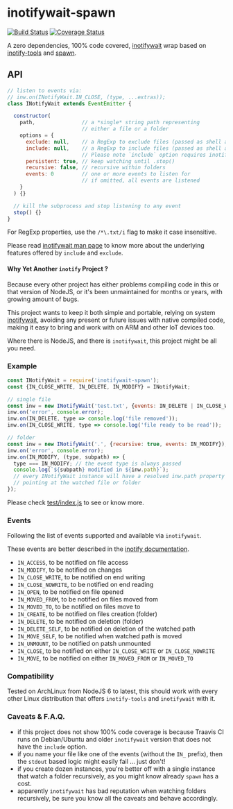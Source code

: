 # inotifywait-spawn

[![Build Status](https://travis-ci.com/WebReflection/inotifywait-spawn.svg?branch=master)](https://travis-ci.com/WebReflection/inotifywait-spawn) [![Coverage Status](https://coveralls.io/repos/github/WebReflection/inotifywait-spawn/badge.svg?branch=master)](https://coveralls.io/github/WebReflection/inotifywait-spawn?branch=master)

A zero dependencies, 100% code covered, [inotifywait](https://linux.die.net/man/1/inotifywait) wrap based on [inotify-tools](https://github.com/rvoicilas/inotify-tools/wiki) and [spawn](https://nodejs.org/api/child_process.html#child_process_child_process_spawn_command_args_options).


## API

```js
// listen to events via:
// inw.on(INotifyWait.IN_CLOSE, (type, ...extras));
class INotifyWait extends EventEmitter {

  constructor(
    path,               // a *single* string path representing
                        // either a file or a folder
    options = {
      exclude: null,    // a RegExp to exclude files (passed as shell argument)
      include: null,    // a RegExp to include files (passed as shell argument)
                        // Please note `include` option requires inotifywait 3.20+
      persistent: true, // keep watching until .stop()
      recursive: false, // recursive within folders
      events: 0         // one or more events to listen for
                        // if omitted, all events are listened
    }
  ) {}

  // kill the subprocess and stop listening to any event
  stop() {}
}
```

For RegExp properties, use the `/*\.txt/i` flag to make it case insensitive.

Please read [inotifywait man page](https://linux.die.net/man/1/inotifywait) to know more about the underlying features offered by `include` and `exclude`.


#### Why Yet Another `inotify` Project ?

Because every other project has either problems compiling code in this or that version of NodeJS, or it's been unmaintained for months or years, with growing amount of bugs.

This project wants to keep it both simple and portable, relying on system [inotifywait](https://linux.die.net/man/1/inotifywait), avoiding any present or future issues with native compiled code, making it easy to bring and work with on ARM and other IoT devices too.

Where there is NodeJS, and there is `inotifywait`, this project might be all you need.


### Example

```js
const INotifyWait = require('inotifywait-spawn');
const {IN_CLOSE_WRITE, IN_DELETE, IN_MODIFY} = INotifyWait;

// single file
const inw = new INotifyWait('test.txt', {events: IN_DELETE | IN_CLOSE_WRITE});
inw.on('error', console.error);
inw.on(IN_DELETE, type => console.log('file removed'));
inw.on(IN_CLOSE_WRITE, type => console.log('file ready to be read'));

// folder
const inw = new INotifyWait('.', {recursive: true, events: IN_MODIFY});
inw.on('error', console.error);
inw.on(IN_MODIFY, (type, subpath) => {
  type === IN_MODIFY; // the event type is always passed
  console.log(`${subpath} modified in ${inw.path}`);
  // every INotifyWait instance will have a resolved inw.path property
  // pointing at the watched file or folder
});
```

Please check [test/index.js](./test/index.js) to see or know more.


### Events

Following the list of events supported and available via `inotifywait`.

These events are better described in the [inotify documentation](http://man7.org/linux/man-pages/man7/inotify.7.html).

  * `IN_ACCESS`, to be notified on file access
  * `IN_MODIFY`, to be notified on changes
  * `IN_CLOSE_WRITE`, to be notified on end writing
  * `IN_CLOSE_NOWRITE`, to be notified on end reading
  * `IN_OPEN`, to be notified on file opened
  * `IN_MOVED_FROM`, to be notified on files moved from
  * `IN_MOVED_TO`, to be notified on files move to
  * `IN_CREATE`, to be notified on files creation (folder)
  * `IN_DELETE`, to be notified on deletion (folder)
  * `IN_DELETE_SELF`, to be notified on deletion of the watched path
  * `IN_MOVE_SELF`, to be notified when watched path is moved
  * `IN_UNMOUNT`, to be notified on patsh unmounted
  * `IN_CLOSE`, to be notified on either `IN_CLOSE_WRITE` or `IN_CLOSE_NOWRITE`
  * `IN_MOVE`, to be notified on either `IN_MOVED_FROM` or `IN_MOVED_TO`


### Compatibility
Tested on ArchLinux from NodeJS 6 to latest, this should work with every other Linux distribution that offers `inotify-tools` and `inotifywait` with it.


### Caveats & F.A.Q.

  * if this project does not show 100% code coverage is because Traavis CI runs on Debian/Ubuntu and older `inotifywait` version that does not have the `include` option.
  * if you name your file like one of the events (without the `IN_` prefix), then the `stdout` based logic might easily fail ... just don't!
  * if you create dozen instances, you're better off with a single instance that watch a folder recursively, as you might know already `spawn` has a cost.
  * apparently `inotifywait` has bad reputation when watching folders recursively, be sure you know all the caveats and behave accordingly.
